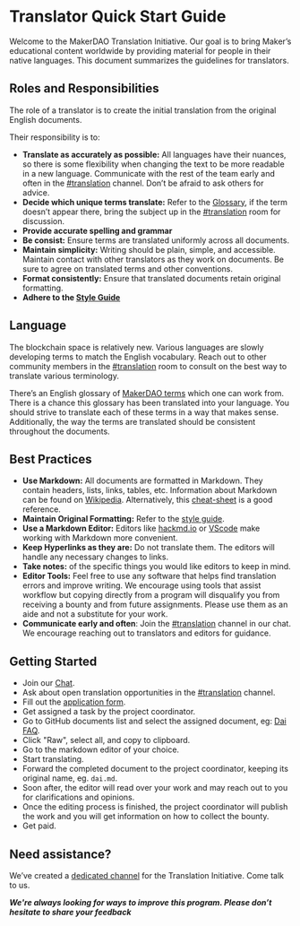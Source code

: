 # Translator Quick Start Guide

Welcome to the MakerDAO Translation Initiative. Our goal is to bring Maker’s educational content worldwide by providing material for people in their native languages. This document summarizes the guidelines for translators.

## Roles and Responsibilities

The role of a translator is to create the initial translation from the original English documents.

Their responsibility is to:

- **Translate as accurately as possible:** All languages have their nuances, so there is some flexibility when changing the text to be more readable in a new language. Communicate with the rest of the team early and often in the [#translation](https://chat.makerdao.com/channel/translation) channel. Don’t be afraid to ask others for advice.
- **Decide which unique terms translate:** Refer to the [Glossary](../faqs/glossary.md), if the term doesn’t appear there, bring the subject up in the [#translation](https://chat.makerdao.com/channel/translation) room for discussion.
- **Provide accurate spelling and grammar**
- **Be consist:** Ensure terms are translated uniformly across all documents.
- **Maintain simplicity:** Writing should be plain, simple, and accessible. Maintain contact with other translators as they work on documents. Be sure to agree on translated terms and other conventions.
- **Format consistently:** Ensure that translated documents retain original formatting.
- **Adhere to the [Style Guide](../contributing/style-guide.md)**

## Language

The blockchain space is relatively new. Various languages are slowly developing terms to match the English vocabulary. Reach out to other community members in the [#translation](https://chat.makerdao.com/channel/translation) room to consult on the best way to translate various terminology.

There’s an English glossary of [MakerDAO terms](../faqs/glossary.md) which one can work from. There is a chance this glossary has been translated into your language. You should strive to translate each of these terms in a way that makes sense. Additionally, the way the terms are translated should be consistent throughout the documents.

## Best Practices

- **Use Markdown:** All documents are formatted in Markdown. They contain headers, lists, links, tables, etc. Information about Markdown can be found on [Wikipedia](https://en.wikipedia.org/wiki/Markdown). Alternatively, this [cheat-sheet](https://github.com/adam-p/markdown-here/wiki/Markdown-Cheatsheet) is a good reference.
- **Maintain Original Formatting:** Refer to the [style guide](../contributing/style-guide.md).
- **Use a Markdown Editor:** Editors like [hackmd.io](https://hackmd.io/) or [VScode](https://code.visualstudio.com/) make working with Markdown more convenient.
- **Keep Hyperlinks as they are:** Do not translate them. The editors will handle any necessary changes to links.
- **Take notes:** of the specific things you would like editors to keep in mind.
- **Editor Tools:** Feel free to use any software that helps find translation errors and improve writing. We encourage using tools that assist workflow but copying directly from a program will disqualify you from receiving a bounty and from future assignments. Please use them as an aide and not a substitute for your work.
- **Communicate early and often**: Join the [#translation](https://chat.makerdao.com/channel/translation) channel in our chat. We encourage reaching out to translators and editors for guidance.

## Getting Started

- Join our [Chat](https://chat.makerdao.com).
- Ask about open translation opportunities in the [#translation](https://chat.makerdao.com/channel/translation) channel.
- Fill out the [application form](https://airtable.com/shr415iT3e8S8nuzS).
- Get assigned a task by the project coordinator.
- Go to GitHub documents list and select the assigned document, eg: [Dai FAQ](../faqs/dai.md).
- Click "Raw", select all, and copy to clipboard.
- Go to the markdown editor of your choice.
- Start translating.
- Forward the completed document to the project coordinator, keeping its original name, eg. `dai.md`.
- Soon after, the editor will read over your work and may reach out to you for clarifications and opinions.
- Once the editing process is finished, the project coordinator will publish the work and you will get information on how to collect the bounty.
- Get paid.

## Need assistance?

We’ve created a [dedicated channel](https://chat.makerdao.com/channel/translation) for the Translation Initiative. Come talk to us.

**_We're always looking for ways to improve this program. Please don’t hesitate to share your feedback_**
